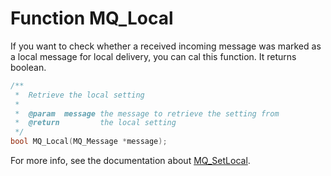 # Function MQ_Local

If you want to check whether a received incoming message was marked as a
local message for local delivery, you can cal this function. It returns 
boolean.

````c
/**
 *  Retrieve the local setting
 *
 *  @param  message the message to retrieve the setting from
 *  @return         the local setting
 */
bool MQ_Local(MQ_Message *message);
````

For more info, see the documentation about [MQ_SetLocal](mq_setlocal).

